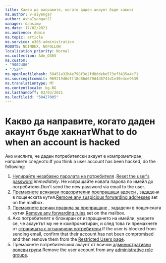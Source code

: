 ```yaml
---
title: Какво да направите, когато даден акаунт бъде хакнат
ms.author: v-aiyengar
author: AshaIyengar21
manager: dansimp
ms.date: 17/02/2021
ms.audience: Admin
ms.topic: article
ms.service: o365-administration
ROBOTS: NOINDEX, NOFOLLOW
localization_priority: Normal
ms.collection: Adm_O365
ms.custom:
- "9002486"
- "7524"
ms.openlocfilehash: 50451a32b4e798f3e2fd8ddebe573ef3435a4c71
ms.sourcegitcommit: 969219d6dff18d86d679d4d8741d1e39e4ce9539
ms.translationtype: MT
ms.contentlocale: bg-BG
ms.lasthandoff: 03/03/2021
ms.locfileid: "50427005"
---
```

# <a name="what-to-do-when-an-account-is-hacked"></a><span data-ttu-id="d0c77-102">Какво да направите, когато даден акаунт бъде хакнат</span><span class="sxs-lookup"><span data-stu-id="d0c77-102">What to do when an account is hacked</span></span>

<span data-ttu-id="d0c77-103">Ако мислите, че даден потребителски акаунт е компрометиран, направете следното:</span><span class="sxs-lookup"><span data-stu-id="d0c77-103">If you think a user account has been hacked, do the following:</span></span>

1. <span data-ttu-id="d0c77-104">[Нулирайте незабавно паролата на потребителя](https://go.microsoft.com/fwlink/?linkid=2103704) .</span><span class="sxs-lookup"><span data-stu-id="d0c77-104">[Reset the user's password](https://go.microsoft.com/fwlink/?linkid=2103704) *immediately*.</span></span> <span data-ttu-id="d0c77-105">Не изпращайте новата парола по имейл до потребителя.</span><span class="sxs-lookup"><span data-stu-id="d0c77-105">Don't send the new password via email to the user.</span></span>
1. <span data-ttu-id="d0c77-106">[Премахнете всякакви подозрителни препращащи адреси](https://go.microsoft.com/fwlink/?linkid=2103705) , зададени в пощенската кутия.</span><span class="sxs-lookup"><span data-stu-id="d0c77-106">[Remove any suspicious forwarding addresses](https://go.microsoft.com/fwlink/?linkid=2103705) set on the mailbox.</span></span>
1. <span data-ttu-id="d0c77-107">[Премахнете всички правила за препращане](https://go.microsoft.com/fwlink/?linkid=2103706) , зададени в пощенската кутия.</span><span class="sxs-lookup"><span data-stu-id="d0c77-107">[Remove any forwarding rules](https://go.microsoft.com/fwlink/?linkid=2103706) set on the mailbox.</span></span>
1. <span data-ttu-id="d0c77-108">Ако потребителят е блокиран от изпращането на имейли, уверете се, че акаунтът му не е компрометиран, и след това ги премахнете от [страницата с ограничени потребители](https://go.microsoft.com/fwlink/?linkid=2103706).</span><span class="sxs-lookup"><span data-stu-id="d0c77-108">If the user is blocked from sending email, confirm that their account has not been compromised and then remove them from the [Restricted Users page](https://go.microsoft.com/fwlink/?linkid=2103706).</span></span>
1. <span data-ttu-id="d0c77-109">Премахнете потребителския акаунт от всички [административни ролеви групи](https://go.microsoft.com/fwlink/?linkid=2092294).</span><span class="sxs-lookup"><span data-stu-id="d0c77-109">Remove the user account from any [administrative role groups](https://go.microsoft.com/fwlink/?linkid=2092294).</span></span>